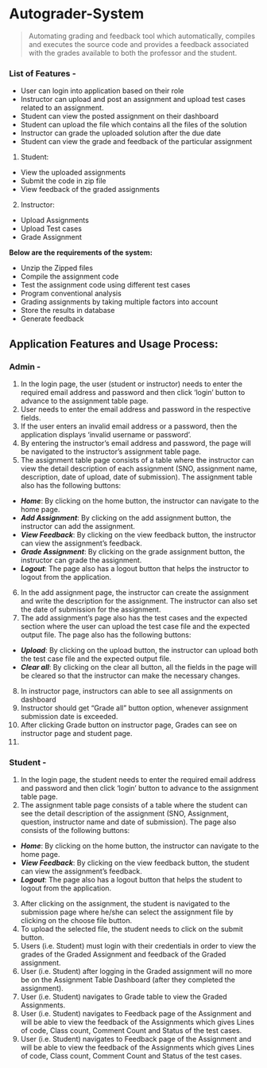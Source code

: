 # Autograder-System

> Automating grading and feedback tool which automatically, compiles and executes the source code and provides a feedback associated with the grades available to both the professor and the student.

### List of Features -
-	User can login into application based on their role
-	Instructor can upload and post an assignment and upload test cases related to an assignment.
-	Student can view the posted assignment on their dashboard 
-	Student can upload the file which contains all the files of the solution 
-	Instructor can grade the uploaded solution after the due date 
-	Student can view the grade and feedback of the particular assignment

1. Student:
  -	View the uploaded assignments
  -	Submit the code in zip file
  -	View feedback of the graded assignments
2. Instructor:
  -	Upload Assignments
  -	Upload Test cases
  -	Grade Assignment
  
**Below are the requirements of the system:**
-	Unzip the Zipped files
-	Compile the assignment code
-	Test the assignment code using different test cases
-	Program conventional analysis
-	Grading assignments by taking multiple factors into account
-	Store the results in database
-	Generate feedback

## Application Features and Usage Process:

### Admin -
1. In the login page, the user (student or instructor) needs to enter the required email address and password and then click ‘login’ button to advance to the assignment table page.
2. User needs to enter the email address and password in the respective fields.
3. If the user enters an invalid email address or a password, then the application displays ‘invalid username or password’.
4. By entering the instructor’s email address and password, the page will be navigated to the instructor’s assignment table page.
5. The assignment table page consists of a table where the instructor can view the detail description of each assignment (SNO, assignment name, description, date of upload, date of submission). The assignment table also has the following buttons:
  - **_Home_**:  By clicking on the home button, the instructor can navigate to the home page.
  - **_Add Assignment_**: By clicking on the add assignment button, the instructor can add the assignment.
  - **_View Feedback_**: By clicking on the view feedback button, the instructor can view the assignment’s feedback.
  - **_Grade Assignment_**: By clicking on the grade assignment button, the instructor can grade the assignment.
  - **_Logout_**: The page also has a logout button that helps the instructor to logout from the application.
6. In the add assignment page, the instructor can create the assignment and write the description for the assignment. The instructor can also set the date of submission for the assignment.
7. The add assignment’s page also has the test cases and the expected section where the user can upload the test case file and the expected output file. The page also has the following buttons:
  - **_Upload_**: By clicking on the upload button, the instructor can upload both the test case file and the expected output file.
  - **_Clear all_**: By clicking on the clear all button, all the fields in the page will be cleared so that the instructor can   make the necessary changes.
8. In instructor page, instructors can able to see all assignments on dashboard
9. Instructor should get “Grade all” button option, whenever assignment submission date is exceeded.
10. After clicking Grade button on instructor page, Grades can see on instructor page and student page. 
11. 

### Student -
1. In the login page, the student needs to enter the required email address and password and then click ‘login’ button to advance to the assignment table page.
2. The assignment table page consists of a table where the student can see the detail description of the assignment (SNO, Assignment, question, instructor name and date of submission). The page also consists of the following buttons:
  - **_Home_**:  By clicking on the home button, the instructor can navigate to the home page.
  - **_View Feedback_**: By clicking on the view feedback button, the student can view the assignment’s feedback.
  - **_Logout_**: The page also has a logout button that helps the student to logout from the application.
3. After clicking on the assignment, the student is navigated to the submission page where he/she can select the assignment file by clicking on the choose file button. 
4. To upload the selected file, the student needs to click on the submit button.
5. Users (i.e. Student) must login with their credentials in order to view the grades of the Graded Assignment and feedback of the Graded assignment.
6. User (i.e. Student) after logging in the Graded assignment will no more be on the Assignment Table Dashboard (after they completed the assignment).
7. User (i.e. Student) navigates to Grade table to view the Graded Assignments.
8. User (i.e. Student) navigates to Feedback page of the Assignment and will be able to view the feedback of the Assignments which gives Lines of code, Class count, Comment Count and Status of the test cases.
9. User (i.e. Student) navigates to Feedback page of the Assignment and will be able to view the feedback of the Assignments which gives Lines of code, Class count, Comment Count and Status of the test cases.

